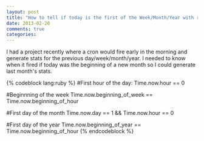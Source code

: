 ```yaml
---
layout: post
title: "How to tell if today is the first of the Week/Month/Year with ruby"
date: 2013-02-20
comments: true
categories: 
---
```


I had a project recently where a cron would fire early in the morning and generate stats for the previous day/week/month/year. I needed to know when it fired if today was the beginning of a new month so I could generate last month's stats. 

{% codeblock lang:ruby %}
#First hour of the day:
Time.now.hour == 0

#Beginnning of the week
Time.now.beginning_of_week == Time.now.beginning_of_hour

#First day of the month 
Time.now.day == 1 && Time.now.hour == 0

#First day of the year
Time.now.beginning_of_year == Time.now.beginning_of_hour
{% endcodeblock %}